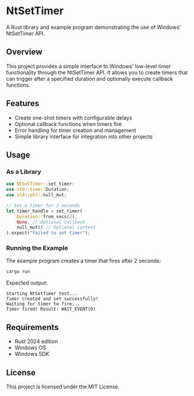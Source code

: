 # NtSetTimer

A Rust library and example program demonstrating the use of Windows' NtSetTimer API.

## Overview

This project provides a simple interface to Windows' low-level timer functionality through the NtSetTimer API. It allows you to create timers that can trigger after a specified duration and optionally execute callback functions.

## Features

- Create one-shot timers with configurable delays
- Optional callback functions when timers fire
- Error handling for timer creation and management
- Simple library interface for integration into other projects

## Usage

### As a Library

```rust
use NtSetTimer::set_timer;
use std::time::Duration;
use std::ptr::null_mut;

// Set a timer for 2 seconds
let timer_handle = set_timer(
    Duration::from_secs(2),
    None, // Optional callback
    null_mut() // Optional context
).expect("Failed to set timer");
```

### Running the Example

The example program creates a timer that fires after 2 seconds:

```bash
cargo run
```

Expected output:
```
Starting NtSetTimer test...
Timer created and set successfully!
Waiting for timer to fire...
Timer fired! Result: WAIT_EVENT(0)
```

## Requirements

- Rust 2024 edition
- Windows OS
- Windows SDK

## License

This project is licensed under the MIT License. 